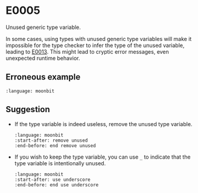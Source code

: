 # E0005

Unused generic type variable.

In some cases, using types with unused generic type variables will make it
impossible for the type checker to infer the type of the unused variable,
leading to [E0013](./E0013.md). This might lead to cryptic error messages, even
unexpected runtime behavior.

## Erroneous example

```{literalinclude} ./0005_error/top.mbt
:language: moonbit
```

## Suggestion

- If the type variable is indeed useless, remove the unused type variable.

  ```{literalinclude} ./0005_fixed/top.mbt
  :language: moonbit
  :start-after: remove unused
  :end-before: end remove unused
  ```

- If you wish to keep the type variable, you can use `_` to indicate that the
  type variable is intentionally unused.

  ```{literalinclude} ./0005_fixed/top.mbt
  :language: moonbit
  :start-after: use underscore
  :end-before: end use underscore
  ```
